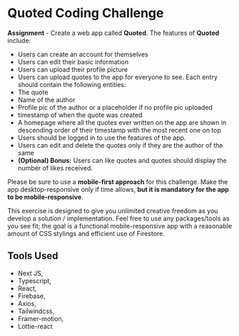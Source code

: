 # Quoted Coding Challenge

**Assignment** - Create a web app called **Quoted**. The features of **Quoted** include:

- Users can create an account for themselves
- Users can edit their basic information
- Users can upload their profile picture
- Users can upload quotes to the app for everyone to see. Each entry should contain the following entities:
- The quote
- Name of the author
- Profile pic of the author or a placeholder if no profile pic uploaded
- timestamp of when the quote was created
- A homepage where all the quotes ever written on the app are shown in descending order of their timestamp with the most recent one on top
- Users should be logged in to use the features of the app.
- Users can edit and delete the quotes only if they are the author of the same
- **(Optional) Bonus:** Users can like quotes and quotes should display the number of likes received.

Please be sure to use a **mobile-first approach** for this challenge. Make the app desktop-responsive only if time allows, **but it is mandatory for the app to be mobile-responsive**.

This exercise is designed to give you unlimited creative freedom as you develop a solution /
implementation. Feel free to use any packages/tools as you see fit; the goal is a functional mobile-responsive app
with a reasonable amount of CSS stylings and efficient use of Firestore.

## Tools Used
* Next JS,
* Typescript,
* React,
* Firebase,
* Axios,
* Tailwindcss,
* Framer-motion,
* Lottie-react